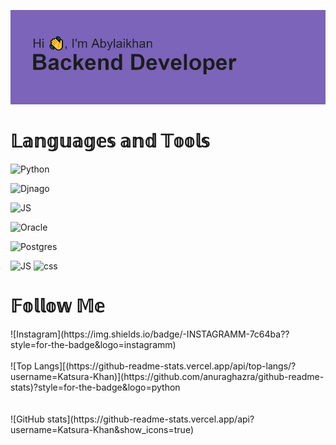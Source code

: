 ![](https://github.com/Katsura-Khan/Katsura-Khan/blob/main/header.png)
<h1>𝕃𝕒𝕟𝕘𝕦𝕒𝕘𝕖𝕤 𝕒𝕟𝕕 𝕋𝕠𝕠𝕝𝕤</h1>

![Python](https://img.shields.io/badge/-PYTHON-7c64ba??style=for-the-badge&logo=python)

![Djnago](https://img.shields.io/badge/-DJANGO-7c64ba??style=for-the-badge&logo=django)

![JS](https://img.shields.io/badge/-JavaScript-7c64ba??style=for-the-badge&logo=javascript)

![Oracle](https://img.shields.io/badge/-ORACLE-7c64ba??style=for-the-badge&logo=oracle)

![Postgres](https://img.shields.io/badge/-POSTGRESS-7c64ba?style=for-the-badge&logo=postgresql)

![JS](https://img.shields.io/badge/-HTML-7c64ba??style=for-the-badge&logo=HyperTextMarkupLanguage)
![css](https://img.shields.io/badge/-CSS-7c64ba??style=for-the-badge&logo=CSS)

<h1>𝔽𝕠𝕝𝕝𝕠𝕨 𝕄𝕖</h1>
![Instagram](https://img.shields.io/badge/-INSTAGRAMM-7c64ba??style=for-the-badge&logo=instagramm)


<br>
<br>
![Top Langs][(https://github-readme-stats.vercel.app/api/top-langs/?username=Katsura-Khan)](https://github.com/anuraghazra/github-readme-stats)?style=for-the-badge&logo=python
<br>
<br>
<br>
![GitHub stats](https://github-readme-stats.vercel.app/api?username=Katsura-Khan&show_icons=true)  


